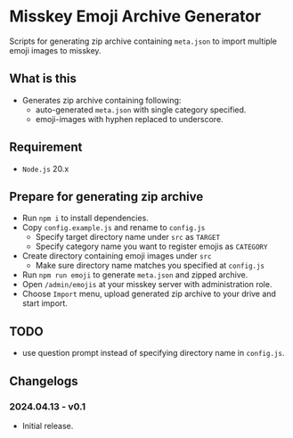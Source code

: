 # Misskey Emoji Archive Generator

Scripts for generating zip archive containing `meta.json` to import multiple emoji images to misskey.

## What is this

* Generates zip archive containing following:
  * auto-generated `meta.json` with single category specified.
  * emoji-images with hyphen replaced to underscore.

## Requirement

* `Node.js` 20.x

## Prepare for generating zip archive

* Run `npm i` to install dependencies.
* Copy `config.example.js` and rename to `config.js`
  * Specify target directory name under `src` as `TARGET`
  * Specify category name you want to register emojis as `CATEGORY`
* Create directory containing emoji images under `src`
  * Make sure directory name matches you specified at `config.js`
* Run `npm run emoji` to generate `meta.json` and zipped archive.
* Open `/admin/emojis` at your misskey server with administration role.
* Choose `Import` menu, upload generated zip archive to your drive and start import.

## TODO

* use question prompt instead of specifying directory name in `config.js`.

## Changelogs

### 2024.04.13 - v0.1

* Initial release.
